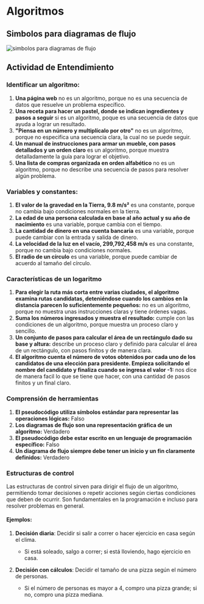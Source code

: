 # Algoritmos 
## Simbolos para diagramas de flujo
![simbolos para diagramas de flujo](https://www.feriadetecnologia.com/arduino/diag_flujo_-_Algoritmo.jpg)

## Actividad de Entendimiento
### Identificar un algoritmo:
1. **Una página web** no es un algoritmo, porque no es una secuencia de datos que resuelve un problema específico.
2. **Una receta para hacer un pastel, donde se indican ingredientes y pasos a seguir** si es un algoritmo, poque es una secuencia de datos que ayuda a lograr un resultado.
3. **"Piensa en un número y multiplícalo por otro"** no es un algoritmo, porque no especifica una secuencia clara, la cual no se puede seguir.
4. **Un manual de instrucciones para armar un mueble, con pasos detallados y un orden claro** es un algoritmo, porque muestra detalladamente la guía para lograr el objetivo.
5. **Una lista de compras organizada en orden alfabético** no es un algoritmo, porque no describe una secuencia de pasos para resolver algún problema.

### Variables y constantes:

1. **El valor de la gravedad en la Tierra, 9.8 m/s²** es una constante, porque no cambia bajo condiciones normales en la tierra.
2. **La edad de una persona calculada en base al año actual y su año de nacimiento** es una variable, porque cambia con el tiempo.
3. **La cantidad de dinero en una cuenta bancaria** es una variable, porque puede cambiar con la entrada y salida de dinero.
4. **La velocidad de la luz en el vacío, 299,792,458 m/s** es una constante, porque no cambia bajo condiciones normales.
5. **El radio de un círculo** es una variable, porque puede cambiar de acuerdo al tamaño del círculo. 

### Características de un logaritmo

1. **Para elegir la ruta más corta entre varias ciudades, el algoritmo examina rutas candidatas, deteniéndose cuando los cambios en la distancia parecen lo suficientemente pequeños:** no es un algoritmo, porque no muestra unas instrucciones claras y tiene órdenes vagas.
2. **Suma los números ingresados y muestra el resultado:** cumple con las condiciones de un algoritmo, porque muestra un proceso claro y sencillo.
3. **Un conjunto de pasos para calcular el área de un rectángulo dado su base y altura:** describe un proceso claro y definido para calcular el área de un rectángulo, con pasos finitos y de manera clara.
4. **El algoritmo cuenta el número de votos obtenidos por cada uno de los candidatos de una elección para presidente. Empieza solicitando el nombre del candidato y finaliza cuando se ingresa el valor -1:** nos dice de manera facil lo que se tiene que hacer, con una cantidad de pasos finitos y un final claro.
### Comprensión de herramientas

1. **El pseudocódigo utiliza símbolos estándar para representar las operaciones lógicas:** Falso
2. **Los diagramas de flujo son una representación gráfica de un algoritmo:** Verdadero
3. **El pseudocódigo debe estar escrito en un lenguaje de programación específico:** Falso
4. **Un diagrama de flujo siempre debe tener un inicio y un fin claramente definidos:** Verdadero

### Estructuras de control

Las estructuras de control sirven para dirigir el flujo de un algoritmo, permitiendo tomar decisiones o repetir acciones según ciertas condiciones que deben de ocurrir. Son fundamentales en la programación e incluso para resolver problemas en general.

#### Ejemplos:

1. **Decisión diaria**: Decidir si salir a correr o hacer ejercicio en casa según el clima.  
   - Si está soleado, salgo a correr; si está lloviendo, hago ejercicio en casa.

2. **Decisión con cálculos**: Decidir el tamaño de una pizza según el número de personas.  
   - Si el número de personas es mayor a 4, compro una pizza grande; si no, compro una pizza mediana.

